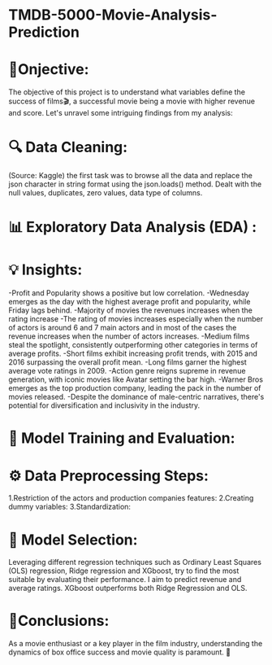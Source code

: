 # TMDB-5000-Movie-Analysis-Prediction
# 🚀Onjective: 
The objective of this project is to understand what variables define the success of films🎬, a successful movie being a movie with higher revenue and score. Let's unravel some intriguing findings from my analysis:

# 🔍 Data Cleaning: 
(Source: Kaggle) the first task was to browse all the data and replace the json character in string format using the json.loads() method.
Dealt with the null values, duplicates, zero values, data type of columns. 

 # 📊 Exploratory Data Analysis (EDA) :

# 💡 Insights:

-Profit and Popularity shows a positive but low correlation.
-Wednesday emerges as the day with the highest average profit and popularity, while Friday lags behind.
-Majority of movies the revenues increases when the rating increase
-The rating of movies increases especially when the number of actors is around 6 and 7 main actors and in most of the cases the revenue increases when the number of actors increases.
-Medium films steal the spotlight, consistently outperforming other categories in terms of average profits.
-Short films exhibit increasing profit trends, with 2015 and 2016 surpassing the overall profit mean.
-Long films garner the highest average vote ratings in 2009.
-Action genre reigns supreme in revenue generation, with iconic movies like Avatar setting the bar high.
-Warner Bros emerges as the top production company, leading the pack in the number of movies released.
-Despite the dominance of male-centric narratives, there's potential for diversification and inclusivity in the industry.

# 🤖 Model Training and Evaluation: 

# ⚙️ Data Preprocessing Steps:

1.Restriction of the actors and production companies features:
2.Creating dummy variables:
3.Standardization:

# 🤖 Model Selection:

Leveraging different regression techniques such as Ordinary Least Squares (OLS) regression, Ridge regression and XGboost, try to find the most suitable by evaluating their performance. I aim to predict revenue and average ratings. XGboost outperforms both Ridge Regression and OLS.
 
# 🚀Conclusions:
As a movie enthusiast or a key player in the film industry, understanding the dynamics of box office success and movie quality is paramount. 🌟 
